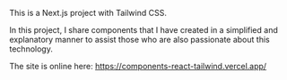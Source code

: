 This is a Next.js project with Tailwind CSS.

In this project, I share components that I have created in a simplified and explanatory manner to assist those who are also passionate about this technology.

The site is online here: https://components-react-tailwind.vercel.app/